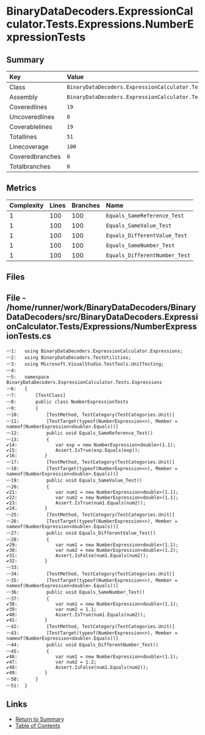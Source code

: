 ﻿# BinaryDataDecoders.ExpressionCalculator.Tests.Expressions.NumberExpressionTests

## Summary

| Key             | Value                                                                             |
| :-------------- | :-------------------------------------------------------------------------------- |
| Class           | `BinaryDataDecoders.ExpressionCalculator.Tests.Expressions.NumberExpressionTests` |
| Assembly        | `BinaryDataDecoders.ExpressionCalculator.Tests`                                   |
| Coveredlines    | `19`                                                                              |
| Uncoveredlines  | `0`                                                                               |
| Coverablelines  | `19`                                                                              |
| Totallines      | `51`                                                                              |
| Linecoverage    | `100`                                                                             |
| Coveredbranches | `0`                                                                               |
| Totalbranches   | `0`                                                                               |

## Metrics

| Complexity | Lines | Branches | Name                          |
| :--------- | :---- | :------- | :---------------------------- |
| 1          | 100   | 100      | `Equals_SameReference_Test`   |
| 1          | 100   | 100      | `Equals_SameValue_Test`       |
| 1          | 100   | 100      | `Equals_DifferentValue_Test`  |
| 1          | 100   | 100      | `Equals_SameNumber_Test`      |
| 1          | 100   | 100      | `Equals_DifferentNumber_Test` |

## Files

## File - /home/runner/work/BinaryDataDecoders/BinaryDataDecoders/src/BinaryDataDecoders.ExpressionCalculator.Tests/Expressions/NumberExpressionTests.cs

```CSharp
〰1:   using BinaryDataDecoders.ExpressionCalculator.Expressions;
〰2:   using BinaryDataDecoders.TestUtilities;
〰3:   using Microsoft.VisualStudio.TestTools.UnitTesting;
〰4:   
〰5:   namespace BinaryDataDecoders.ExpressionCalculator.Tests.Expressions
〰6:   {
〰7:       [TestClass]
〰8:       public class NumberExpressionTests
〰9:       {
〰10:          [TestMethod, TestCategory(TestCategories.Unit)]
〰11:          [TestTarget(typeof(NumberExpression<>), Member = nameof(NumberExpression<double>.Equals))]
〰12:          public void Equals_SameReference_Test()
〰13:          {
✔14:              var exp = new NumberExpression<double>(1.1);
✔15:              Assert.IsTrue(exp.Equals(exp));
✔16:          }
〰17:          [TestMethod, TestCategory(TestCategories.Unit)]
〰18:          [TestTarget(typeof(NumberExpression<>), Member = nameof(NumberExpression<double>.Equals))]
〰19:          public void Equals_SameValue_Test()
〰20:          {
✔21:              var num1 = new NumberExpression<double>(1.1);
✔22:              var num2 = new NumberExpression<double>(1.1);
✔23:              Assert.IsTrue(num1.Equals(num2));
✔24:          }
〰25:          [TestMethod, TestCategory(TestCategories.Unit)]
〰26:          [TestTarget(typeof(NumberExpression<>), Member = nameof(NumberExpression<double>.Equals))]
〰27:          public void Equals_DifferentValue_Test()
〰28:          {
✔29:              var num1 = new NumberExpression<double>(1.1);
✔30:              var num2 = new NumberExpression<double>(1.2);
✔31:              Assert.IsFalse(num1.Equals(num2));
✔32:          }
〰33:  
〰34:          [TestMethod, TestCategory(TestCategories.Unit)]
〰35:          [TestTarget(typeof(NumberExpression<>), Member = nameof(NumberExpression<double>.Equals))]
〰36:          public void Equals_SameNumber_Test()
〰37:          {
✔38:              var num1 = new NumberExpression<double>(1.1);
✔39:              var num2 = 1.1;
✔40:              Assert.IsTrue(num1.Equals(num2));
✔41:          }
〰42:          [TestMethod, TestCategory(TestCategories.Unit)]
〰43:          [TestTarget(typeof(NumberExpression<>), Member = nameof(NumberExpression<double>.Equals))]
〰44:          public void Equals_DifferentNumber_Test()
〰45:          {
✔46:              var num1 = new NumberExpression<double>(1.1);
✔47:              var num2 = 1.2;
✔48:              Assert.IsFalse(num1.Equals(num2));
✔49:          }
〰50:      }
〰51:  }
```

## Links

* [Return to Summary](Summary.md)
* [Table of Contents](../TOC.md)

